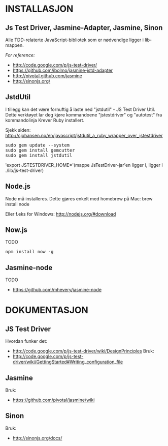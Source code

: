 INSTALLASJON
============
Js Test Driver, Jasmine-Adapter, Jasmine, Sinon
-----------------------------------------------
Alle TDD-relaterte JavaScript-bibliotek som er nødvendige ligger i lib-mappen.

*For reference:*

* http://code.google.com/p/js-test-driver/
* https://github.com/ibolmo/jasmine-jstd-adapter
* http://pivotal.github.com/jasmine
* http://sinonjs.org/

JstdUtil
-------------
I tillegg kan det være fornuftig å laste ned "jstdutil" - JS Test Driver Util. 
Dette verktøyet lar deg kjøre kommandoene "jstestdriver" og "autotest" fra kommandolinja
Krever Ruby installert.

Sjekk siden: http://cjohansen.no/en/javascript/jstdutil_a_ruby_wrapper_over_jstestdriver
<pre>
sudo gem update --system
sudo gem install gemcutter
sudo gem install jstdutil
</pre>
'export JSTESTDRIVER_HOME='(mappe JsTestDriver-jar'en ligger i, ligger i ./lib/js-test-driver)

Node.js
-------------
Node må installeres. Dette gjøres enkelt med homebrew på Mac:
brew install node

Eller f.eks for Windows: http://nodejs.org/#download

Now.js
-------------
TODO
<pre>
npm install now -g
</pre>

Jasmine-node
-------------
TODO
 - https://github.com/mhevery/jasmine-node

DOKUMENTASJON
=============

JS Test Driver
--------------
Hvordan funker det:
 - http://code.google.com/p/js-test-driver/wiki/DesignPrinciples
Bruk:
 - http://code.google.com/p/js-test-driver/wiki/GettingStarted#Writing_configuration_file

Jasmine
-------------
Bruk:
 - https://github.com/pivotal/jasmine/wiki
	
Sinon
-------------
Bruk:
 - http://sinonjs.org/docs/


